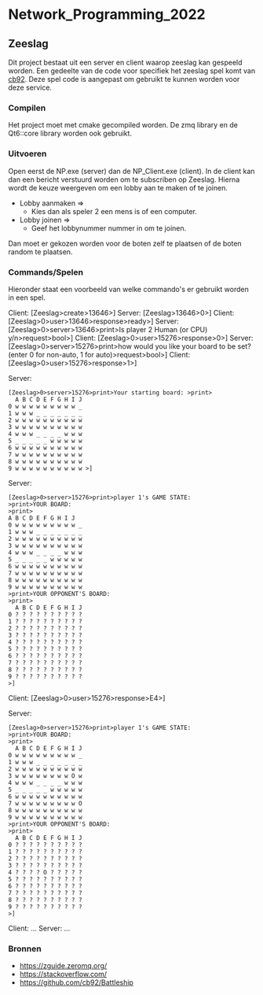 # Network_Programming_2022

## Zeeslag
Dit project bestaat uit een server en client waarop zeeslag kan gespeeld worden. Een gedeelte van de code voor specifiek het zeeslag spel komt van [cb92](https://github.com/cb92/Battleship). Deze spel code is aangepast om gebruikt te kunnen worden voor deze service. 


### Compilen
Het project moet met cmake gecompiled worden. De zmq library en de Qt6::core library worden ook gebruikt. 

### Uitvoeren
Open eerst de NP.exe (server) dan de NP_Client.exe (client). In de client kan dan een bericht verstuurd worden om te subscriben op Zeeslag. Hierna wordt de keuze weergeven om een lobby aan te maken of te joinen.
* Lobby aanmaken => 
  * Kies dan als speler 2 een mens is of een computer.
* Lobby joinen => 
  * Geef het lobbynummer nummer in om te joinen.
  
Dan moet er gekozen worden voor de boten zelf te plaatsen of de boten random te plaatsen.


### Commands/Spelen
Hieronder staat een voorbeeld van welke commando's er gebruikt worden in een spel.

Client: [Zeeslag>create>13646>]
Server: [Zeeslag>13646>0>]
Client: [Zeeslag>0>user>13646>response>ready>]
Server: [Zeeslag>0>server>13646>print>Is player 2 Human (or CPU) y/n>request>bool>]
Client: [Zeeslag>0>user>15276>response>0>]
Server: [Zeeslag>0>server>15276>print>how would you like your board to be set? (enter 0 for non-auto, 1 for auto)>request>bool>]
Client: [Zeeslag>0>user>15276>response>1>]

Server: 
```plaintext
[Zeeslag>0>server>15276>print>Your starting board: >print>  
  A B C D E F G H I J
0 w w w w w w w w w _
1 w w w _ _ _ _ _ _ _
2 w w w w w w w w w w
3 w w w w w w w w w w
4 w w w _ _ _ _ w w w
5 _ _ _ _ _ w w w w w
6 w w w w w w w w w w
7 w w w w w w w w w w
8 w w w w w w w w w w
9 w w w w w w w w w w >]
```

Server: 
```plaintext 
[Zeeslag>0>server>15276>print>player 1's GAME STATE:
>print>YOUR BOARD:
>print> 
A B C D E F G H I J
0 w w w w w w w w w _
1 w w w _ _ _ _ _ _ _
2 w w w w w w w w w w
3 w w w w w w w w w w
4 w w w _ _ _ _ w w w
5 _ _ _ _ _ w w w w w
6 w w w w w w w w w w
7 w w w w w w w w w w
8 w w w w w w w w w w
9 w w w w w w w w w w
>print>YOUR OPPONENT'S BOARD:
>print>  
  A B C D E F G H I J
0 ? ? ? ? ? ? ? ? ? ?
1 ? ? ? ? ? ? ? ? ? ?
2 ? ? ? ? ? ? ? ? ? ?
3 ? ? ? ? ? ? ? ? ? ?
4 ? ? ? ? ? ? ? ? ? ?
5 ? ? ? ? ? ? ? ? ? ?
6 ? ? ? ? ? ? ? ? ? ?
7 ? ? ? ? ? ? ? ? ? ?
8 ? ? ? ? ? ? ? ? ? ?
9 ? ? ? ? ? ? ? ? ? ?
>]
```

Client: [Zeeslag>0>user>15276>response>E4>]

Server: 
```plaintext
[Zeeslag>0>server>15276>print>player 1's GAME STATE:
>print>YOUR BOARD:
>print>  
  A B C D E F G H I J
0 w w w w w w w w w _
1 w w w _ _ _ _ _ _ _
2 w w w w w w w w w w
3 w w w w w w w w O w
4 w w w _ _ _ _ w w w
5 _ _ _ _ _ w w w w w
6 w w w w w w w w w w
7 w w w w w w w w w O
8 w w w w w w w w w w
9 w w w w w w w w w w
>print>YOUR OPPONENT'S BOARD:
>print>  
  A B C D E F G H I J
0 ? ? ? ? ? ? ? ? ? ?
1 ? ? ? ? ? ? ? ? ? ?
2 ? ? ? ? ? ? ? ? ? ?
3 ? ? ? ? ? ? ? ? ? ?
4 ? ? ? ? O ? ? ? ? ?
5 ? ? ? ? ? ? ? ? ? ?
6 ? ? ? ? ? ? ? ? ? ?
7 ? ? ? ? ? ? ? ? ? ?
8 ? ? ? ? ? ? ? ? ? ?
9 ? ? ? ? ? ? ? ? ? ?
>]
```

Client: ...
Server: ...


### Bronnen
* https://zguide.zeromq.org/
* https://stackoverflow.com/
* https://github.com/cb92/Battleship